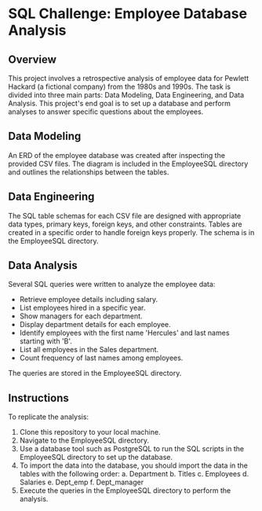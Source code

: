 
# SQL Challenge: Employee Database Analysis

## Overview

This project involves a retrospective analysis of employee data for Pewlett Hackard (a fictional company) from the 1980s and 1990s. The task is divided into three main parts: Data Modeling, Data Engineering, and Data Analysis. This project's end goal is to set up a database and perform analyses to answer specific questions about the employees.

## Data Modeling

An ERD of the employee database was created after inspecting the provided CSV files. The diagram is included in the EmployeeSQL directory and outlines the relationships between the tables.

## Data Engineering

The SQL table schemas for each CSV file are designed with appropriate data types, primary keys, foreign keys, and other constraints. Tables are created in a specific order to handle foreign keys properly. The schema is in the EmployeeSQL directory.

## Data Analysis

Several SQL queries were written to analyze the employee data:

- Retrieve employee details including salary.
- List employees hired in a specific year.
- Show managers for each department.
- Display department details for each employee.
- Identify employees with the first name 'Hercules' and last names starting with 'B'.
- List all employees in the Sales department.
- Count frequency of last names among employees.

The queries are stored in the EmployeeSQL directory.

## Instructions

To replicate the analysis:

1. Clone this repository to your local machine.
2. Navigate to the EmployeeSQL directory.
3. Use a database tool such as PostgreSQL to run the SQL scripts in the EmployeeSQL directory to set up the database.
4. To import the data into the database, you should import the data in the tables with the following order:
    a. Department
    b. Titles
    c. Employees
    d. Salaries
    e. Dept_emp
    f. Dept_manager
5. Execute the queries in the EmployeeSQL directory to perform the analysis.

